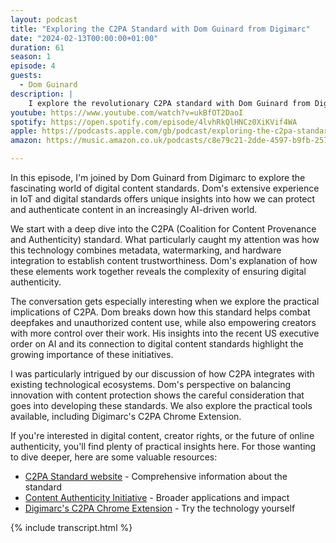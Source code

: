 ```yaml
---
layout: podcast
title: "Exploring the C2PA Standard with Dom Guinard from Digimarc"
date: "2024-02-13T00:00:00+01:00"
duration: 61
season: 1
episode: 4
guests:
  - Dom Guinard
description: |
    I explore the revolutionary C2PA standard with Dom Guinard from Digimarc, diving into how this technology is reshaping digital content authenticity. From combating deepfakes to protecting creator rights, we unpack what this means for the future of online content in the age of generative AI.
youtube: https://www.youtube.com/watch?v=ukBfOT2DaoI
spotify: https://open.spotify.com/episode/4lvhRkQlHNCz0XiKVif4WA
apple: https://podcasts.apple.com/gb/podcast/exploring-the-c2pa-standard-with-dom-guinard-from-digimarc/id1722663295?i=1000639810961
amazon: https://music.amazon.co.uk/podcasts/c8e79c21-2dde-4597-b9fb-257ecbc2bf29/episodes/0b303d38-c449-470d-ac88-ce9369ed7bc5/nerding-out-with-viktor-exploring-the-c2pa-standard-with-dom-guinard-from-digimarc

---
```


In this episode, I'm joined by Dom Guinard from Digimarc to explore the fascinating world of digital content standards. Dom's extensive experience in IoT and digital standards offers unique insights into how we can protect and authenticate content in an increasingly AI-driven world.

We start with a deep dive into the C2PA (Coalition for Content Provenance and Authenticity) standard. What particularly caught my attention was how this technology combines metadata, watermarking, and hardware integration to establish content trustworthiness. Dom's explanation of how these elements work together reveals the complexity of ensuring digital authenticity.

The conversation gets especially interesting when we explore the practical implications of C2PA. Dom breaks down how this standard helps combat deepfakes and unauthorized content use, while also empowering creators with more control over their work. His insights into the recent US executive order on AI and its connection to digital content standards highlight the growing importance of these initiatives.

I was particularly intrigued by our discussion of how C2PA integrates with existing technological ecosystems. Dom's perspective on balancing innovation with content protection shows the careful consideration that goes into developing these standards. We also explore the practical tools available, including Digimarc's C2PA Chrome Extension.

If you're interested in digital content, creator rights, or the future of online authenticity, you'll find plenty of practical insights here. For those wanting to dive deeper, here are some valuable resources:

- [C2PA Standard website](https://c2pa.org) - Comprehensive information about the standard
- [Content Authenticity Initiative](https://contentauthenticity.org) - Broader applications and impact
- [Digimarc's C2PA Chrome Extension](https://chromewebstore.google.com/detail/c2pa-content-credentials/mjkaocdlpjmphfkjndocehcdhbigaafp?hl=en&pli=1) - Try the technology yourself

{% include transcript.html %}
